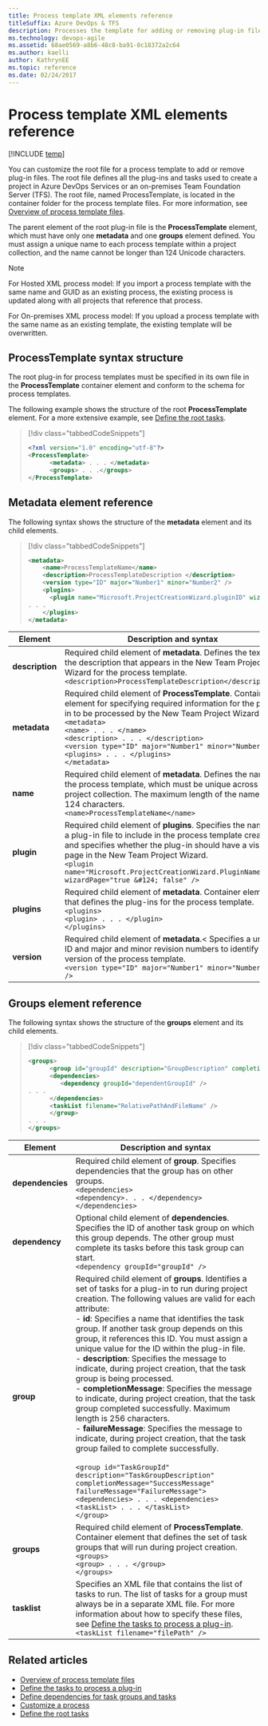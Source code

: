```yaml
---
title: Process template XML elements reference
titleSuffix: Azure DevOps & TFS
description: Processes the template for adding or removing plug-in files.
ms.technology: devops-agile
ms.assetid: 68ae0569-a8b6-48c8-ba91-0c18372a2c64
ms.author: kaelli
author: KathrynEE
ms.topic: reference
ms.date: 02/24/2017
---
```


# Process template XML elements reference

[!INCLUDE [temp](../../includes/customization-phase-0-and-1-plus-version-header.md)]

You can customize the root file for a process template to add or remove plug-in files. The root file defines all the plug-ins and tasks used to create a project in Azure DevOps Services or an on-premises Team Foundation Server (TFS). The root file, named ProcessTemplate, is located in the container folder for the process template files. For more information, see [Overview of process template files](overview-process-template-files.md).

The parent element of the root plug-in file is the **ProcessTemplate** element, which must have only one **metadata** and one **groups** element defined. You must assign a unique name to each process template within a project collection, and the name cannot be longer than 124 Unicode characters.

> [!NOTE]  
>  For Hosted XML process model: If you import a process template with the same name and GUID as an existing process, the existing process is updated along with all projects that reference that process.
>
> For On-premises XML process model: If you upload a process template with the same name as an existing template, the existing template will be overwritten.

<a name="template"></a>

## ProcessTemplate syntax structure

The root plug-in for process templates must be specified in its own file in the **ProcessTemplate** container element and conform to the schema for process templates.

The following example shows the structure of the root **ProcessTemplate** element. For a more extensive example, see [Define the root tasks](define-root-tasks-process-template-plug-in.md).

> [!div class="tabbedCodeSnippets"]
>
> ```XML
> <?xml version="1.0" encoding="utf-8"?>  
> <ProcessTemplate>  
>       <metadata> . . . </metadata>  
>       <groups> . . .</groups>  
> </ProcessTemplate>  
> ```

## <a name="metadata"></a> Metadata element reference

The following syntax shows the structure of the **metadata** element and its child elements.

> [!div class="tabbedCodeSnippets"]
>
> ```XML
> <metadata>  
>     <name>ProcessTemplateName</name>  
>     <description>ProcessTemplateDescription </description>  
>     <version type="ID" major="Number1" minor="Number2" />  
>     <plugins>  
>       <plugin name="Microsoft.ProjectCreationWizard.pluginID" wizardPage="true | false" />  
> . . .  
>     </plugins>  
> </metadata>  
> ```

| Element         | Description and syntax                                                                                                                                                                                                                                                                                                                                                           |
| --------------- | -------------------------------------------------------------------------------------------------------------------------------------------------------------------------------------------------------------------------------------------------------------------------------------------------------------------------------------------------------------------------------- |
| **description** | Required child element of **metadata**. Defines the text of the description that appears in the New Team Project Wizard for the process template. <br />`<description>ProcessTemplateDescription</description>`                                                                                                                                                                  |
| **metadata**    | Required child element of **ProcessTemplate**. Container element for specifying required information for the plug-in to be processed by the New Team Project Wizard.<br />`<metadata>`<br /> `<name> . . . </name>`<br /> `<description> . . . </description>`<br /> `<version type="ID" major="Number1" minor="Number2/>`<br /> `<plugins> . . . </plugins>`<br />`</metadata>` |
| **name**        | Required child element of **metadata**. Defines the name of the process template, which must be unique across the project collection. The maximum length of the name is 124 characters.<br />`<name>ProcessTemplateName</name>`                                                                                                                                                  |
| **plugin**      | Required child element of **plugins**. Specifies the name of a plug-in file to include in the process template creation and specifies whether the plug-in should have a visible page in the New Team Project Wizard.<br />`<plugin name="Microsoft.ProjectCreationWizard.PluginName wizardPage="true &#124; false" />`                                                           |
| **plugins**     | Required child element of **metadata**. Container element that defines the plug-ins for the process template.<br />`<plugins>`<br /> `<plugin> . . . </plugin>`<br />`</plugins>`                                                                                                                                                                                                |
| **version**     | Required child element of **metadata**.< Specifies a unique ID and major and minor revision numbers to identify the version of the process template.<br />`<version type="ID" major="Number1" minor="Number2 " />`                                                                                                                                                               |

## <a name="groups"></a> Groups element reference

The following syntax shows the structure of the **groups** element and its child elements.

> [!div class="tabbedCodeSnippets"]
>
> ```XML
> <groups>  
>       <group id="groupId" description="GroupDescription" completionMessage="SuccessMessage">  
>       <dependencies>
>          <dependency groupId="dependentGroupId" />  
> . . .  
>       </dependencies>  
>       <taskList filename="RelativePathAndFileName" />  
>       </group>  
> . . .  
> </groups>  
> ```

| Element          | Description and syntax                                                                                                                                                                                                                                                                                                                                                                                                                                                                                                                                                                                                                                                                                                                                                                                                                                                                                                                                                                                                                                                |
| ---------------- | --------------------------------------------------------------------------------------------------------------------------------------------------------------------------------------------------------------------------------------------------------------------------------------------------------------------------------------------------------------------------------------------------------------------------------------------------------------------------------------------------------------------------------------------------------------------------------------------------------------------------------------------------------------------------------------------------------------------------------------------------------------------------------------------------------------------------------------------------------------------------------------------------------------------------------------------------------------------------------------------------------------------------------------------------------------------- |
| **dependencies** | Required child element of **group**. Specifies dependencies that the group has on other groups.<br />`<dependencies>`<br /> `<dependency>. . . </dependency>`<br />`</dependencies>`                                                                                                                                                                                                                                                                                                                                                                                                                                                                                                                                                                                                                                                                                                                                                                                                                                                                                  |
| **dependency**   | Optional child element of **dependencies**. Specifies the ID of another task group on which this group depends. The other group must complete its tasks before this task group can start.<br />`<dependency groupId="groupId" />`                                                                                                                                                                                                                                                                                                                                                                                                                                                                                                                                                                                                                                                                                                                                                                                                                                     |
| **group**        | Required child element of **groups**. Identifies a set of tasks for a plug-in to run during project creation. The following values are valid for each attribute:<br />- **id**: Specifies a name that identifies the task group. If another task group depends on this group, it references this ID. You must assign a unique value for the ID within the plug-in file.<br /> - **description**: Specifies the message to indicate, during project creation, that the task group is being processed.<br />- **completionMessage**: Specifies the message to indicate, during project creation, that the task group completed successfully. Maximum length is 256 characters.<br />- **failureMessage**: Specifies the message to indicate, during project creation, that the task group failed to complete successfully.<br /><br />`<group id="TaskGroupId" description="TaskGroupDescription" completionMessage="SuccessMessage" failureMessage="FailureMessage">`<br /> `<dependencies> . . . <dependencies>`<br /> `<taskList> . . . </taskList>`<br />`</group>` |
| **groups**       | Required child element of **ProcessTemplate**. Container element that defines the set of task groups that will run during project creation.<br />`<groups>`<br /> `<group> . . . </group>`<br />`</groups>`                                                                                                                                                                                                                                                                                                                                                                                                                                                                                                                                                                                                                                                                                                                                                                                                                                                           |
| **tasklist**     | Specifies an XML file that contains the list of tasks to run. The list of tasks for a group must always be in a separate XML file. For more information about how to specify these files, see [Define the tasks to process a plug-in](define-tasks-to-process-a-plug-in.md).<br />`<taskList filename="filePath" />`                                                                                                                                                                                                                                                                                                                                                                                                                                                                                                                                                                                                                                                                                                                                                  |

## Related articles

* [Overview of process template files](overview-process-template-files.md)
* [Define the tasks to process a plug-in](define-tasks-to-process-a-plug-in.md)
* [Define dependencies for task groups and tasks](define-dependencies-plug-ins-groups-tasks.md)
* [Customize a process](customize-process.md)
* [Define the root tasks](define-root-tasks-process-template-plug-in.md)
